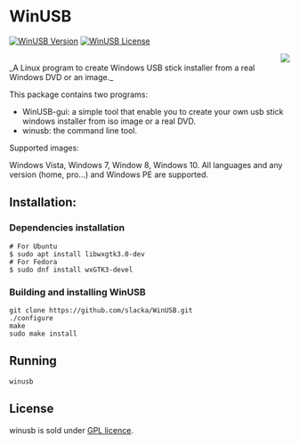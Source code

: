 # WinUSB
[![WinUSB Version](https://img.shields.io/badge/winusb-1.0.11-orange.svg)](https://github.com/slacka/WinUSB) 
[![WinUSB License](https://img.shields.io/badge/license-gpl-blue.svg)](https://github.com/slacka/WinUSB/blob/master/COPYING) 

<img src="winusb.jpg" align="right" />
<br>
_A Linux program to create Windows USB stick installer from a real Windows DVD or an image._

This package contains two programs:

* WinUSB-gui: a simple tool that enable you to create
	 your own usb stick windows installer from iso image
	 or a real DVD.
* winusb: the command line tool.

Supported images:

Windows Vista, Windows 7, Window 8, Windows 10. All languages and any version (home, pro...) and Windows PE are supported.

## Installation:
### Dependencies installation
```shell
# For Ubuntu
$ sudo apt install libwxgtk3.0-dev 
# For Fedora
$ sudo dnf install wxGTK3-devel
```
### Building and installing WinUSB
```
git clone https://github.com/slacka/WinUSB.git
./configure
make
sudo make install
```
## Running
```
winusb
```

## License
winusb is sold under [GPL licence](https://github.com/slacka/WinUSB/blob/master/COPYING).
